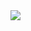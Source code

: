 <img src="https://media3.giphy.com/media/v1.Y2lkPTc5MGI3NjExNTY1Zjd1dDE1c3NkMnloZzJwNjZ4eTNkY21rZHhhdDdobHpicTJvaSZlcD12MV9pbnRlcm5hbF9naWZfYnlfaWQmY3Q9Zw/l0IyccD7Am8P2f02Y/giphy.webp">
